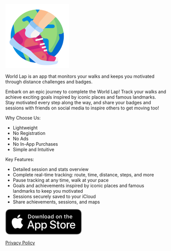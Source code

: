 <img src="./icon.png" width="200em"/>

World Lap is an app that monitors your walks and keeps you motivated through distance challenges and badges.

Embark on an epic journey to complete the World Lap! Track your walks and achieve exciting goals inspired by iconic places and famous landmarks. Stay motivated every step along the way, and share your badges and sessions with friends on social media to inspire others to get moving too!

Why Choose Us:
- Lightweight
- No Registration
- No Ads
- No In-App Purchases
- Simple and Intuitive

Key Features:
- Detailed session and stats overview
- Complete real-time tracking: route, time, distance, steps, and more
- Pause tracking at any time, walk at your pace
- Goals and achievements inspired by iconic places and famous landmarks to keep you motivated
- Sessions securely saved to your iCloud
- Share achievements, sessions, and maps

[![](download-on-app-store.svg)](https://apps.apple.com/us/app/world-lap/id6743030714)

[Privacy Policy](/privacy-policy)
